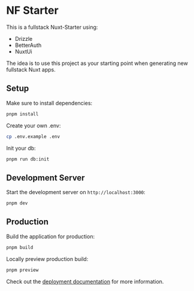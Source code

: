 # NF Starter

This is a fullstack Nuxt-Starter using:
- Drizzle
- BetterAuth
- NuxtUi

The idea is to use this project as your starting point when generating new fullstack Nuxt apps.

## Setup

Make sure to install dependencies:

```bash
pnpm install
```

Create your own .env:

```bash
cp .env.example .env
```

Init your db:

```bash
pnpm run db:init
```

## Development Server

Start the development server on `http://localhost:3000`:

```bash
pnpm dev
```

## Production

Build the application for production:

```bash
pnpm build
```

Locally preview production build:

```bash
pnpm preview
```

Check out the [deployment documentation](https://nuxt.com/docs/getting-started/deployment) for more information.
